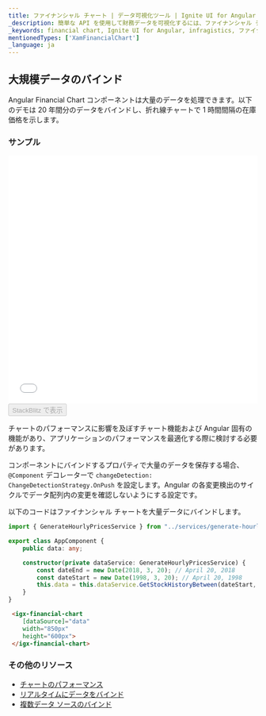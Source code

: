 ```yaml
---
title: ファイナンシャル チャート | データ可視化ツール | Ignite UI for Angular | インフラジスティックス | 大規模データのバインド
_description: 簡単な API を使用して財務データを可視化するには、ファイナンシャル チャート コンポーネントを使用します。
_keywords: financial chart, Ignite UI for Angular, infragistics, ファイナンシャル チャート, インフラジスティックス
mentionedTypes: ['XamFinancialChart']
_language: ja
---
```


## 大規模データのバインド

Angular Financial Chart  コンポーネントは大量のデータを処理できます。以下のデモは 20 年間分のデータをバインドし、折れ線チャートで 1 時間間隔の在庫価格を示します。

### サンプル

<div class="sample-container loading" style="height: 500px">
    <iframe id="financial-chart-high-volume-iframe" src='{environment:dvDemosBaseUrl}/charts/financial-chart-high-volume' width="100%" height="100%" seamless frameBorder="0" onload="onSampleIframeContentLoaded(this);"></iframe>
</div>
<div>
    <button data-localize="stackblitz" disabled class="stackblitz-btn"   data-iframe-id="financial-chart-high-volume-iframe" data-demos-base-url="{environment:dvDemosBaseUrl}">StackBlitz で表示
    </button>
</div>
<div class="divider--half"></div>

チャートのパフォーマンスに影響を及ぼすチャート機能および Angular 固有の機能があり、アプリケーションのパフォーマンスを最適化する際に検討する必要があります。

コンポーネントにバインドするプロパティで大量のデータを保存する場合、`@Component` デコレーターで `changeDetection: ChangeDetectionStrategy.OnPush`  を設定します。Angular の各変更検出のサイクルでデータ配列内の変更を確認しないようにする設定です。

以下のコードはファイナンシャル チャートを大量データにバインドします。

```ts
import { GenerateHourlyPricesService } from "../services/generate-hourly-prices.service";

export class AppComponent {
    public data: any;

    constructor(private dataService: GenerateHourlyPricesService) {
        const dateEnd = new Date(2018, 3, 20); // April 20, 2018
        const dateStart = new Date(1998, 3, 20); // April 20, 1998
        this.data = this.dataService.GetStockHistoryBetween(dateStart, dateEnd);
    }
}
```

```html
 <igx-financial-chart
    [dataSource]="data"
    width="850px"
    height="600px">
 </igx-financial-chart>
```

<div class="divider--half"></div>

### その他のリソース

<div class="divider--half"></div>

-   [チャートのパフォーマンス](financial-chart-performance.md)
-   [リアルタイムにデータをバインド](financial-chart-high-frequency.md)
-   [複数データ ソースのバインド](financial-chart-multiple-data.md)
